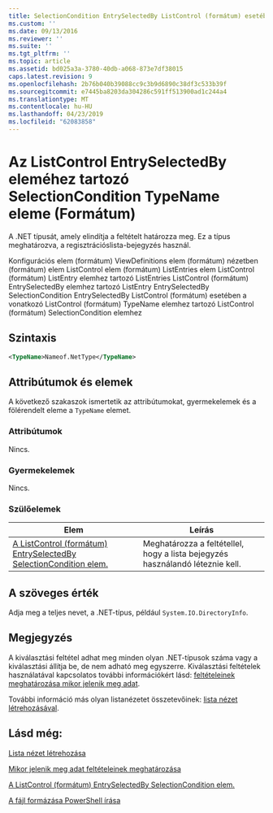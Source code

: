 ```yaml
---
title: SelectionCondition EntrySelectedBy ListControl (formátum) esetében a TypeName eleme |} A Microsoft Docs
ms.custom: ''
ms.date: 09/13/2016
ms.reviewer: ''
ms.suite: ''
ms.tgt_pltfrm: ''
ms.topic: article
ms.assetid: bd025a3a-3780-40db-a068-873e7df38015
caps.latest.revision: 9
ms.openlocfilehash: 2b76b040b39088cc9c3b9d6890c38df3c533b39f
ms.sourcegitcommit: e7445ba8203da304286c591ff513900ad1c244a4
ms.translationtype: MT
ms.contentlocale: hu-HU
ms.lasthandoff: 04/23/2019
ms.locfileid: "62083858"
---
```

# <a name="typename-element-for-selectioncondition-for-entryselectedby-for-listcontrol-format"></a>Az ListControl EntrySelectedBy eleméhez tartozó SelectionCondition TypeName eleme (Formátum)

A .NET típusát, amely elindítja a feltételt határozza meg. Ez a típus meghatározva, a regisztrációslista-bejegyzés használ.

Konfigurációs elem (formátum) ViewDefinitions elem (formátum) nézetben (formátum) elem ListControl elem (formátum) ListEntries elem ListControl (formátum) ListEntry elemhez tartozó ListEntries ListControl (formátum) EntrySelectedBy elemhez tartozó ListEntry EntrySelectedBy SelectionCondition EntrySelectedBy ListControl (formátum) esetében a vonatkozó ListControl (formátum) TypeName elemhez tartozó ListControl (formátum) SelectionCondition elemhez

## <a name="syntax"></a>Szintaxis

```xml
<TypeName>Nameof.NetType</TypeName>
```

## <a name="attributes-and-elements"></a>Attribútumok és elemek

A következő szakaszok ismertetik az attribútumokat, gyermekelemek és a fölérendelt eleme a `TypeName` elemet.

### <a name="attributes"></a>Attribútumok

Nincs.

### <a name="child-elements"></a>Gyermekelemek

Nincs.

### <a name="parent-elements"></a>Szülőelemek

|Elem|Leírás|
|-------------|-----------------|
|[A ListControl (formátum) EntrySelectedBy SelectionCondition elem.](./selectioncondition-element-for-entryselectedby-for-listcontrol-format.md)|Meghatározza a feltétellel, hogy a lista bejegyzés használandó léteznie kell.|

## <a name="text-value"></a>A szöveges érték

Adja meg a teljes nevet, a .NET-típus, például `System.IO.DirectoryInfo`.

## <a name="remarks"></a>Megjegyzés

A kiválasztási feltétel adhat meg minden olyan .NET-típusok száma vagy a kiválasztási állítja be, de nem adható meg egyszerre. Kiválasztási feltételek használatával kapcsolatos további információkért lásd: [feltételeinek meghatározása mikor jelenik meg adat](./defining-conditions-for-displaying-data.md).

További információ más olyan listanézetet összetevőinek: [lista nézet létrehozásával](./creating-a-list-view.md).

## <a name="see-also"></a>Lásd még:

[Lista nézet létrehozása](./creating-a-list-view.md)

[Mikor jelenik meg adat feltételeinek meghatározása](./defining-conditions-for-displaying-data.md)

[A ListControl (formátum) EntrySelectedBy SelectionCondition elem.](./selectioncondition-element-for-entryselectedby-for-listcontrol-format.md)

[A fájl formázása PowerShell írása](./writing-a-powershell-formatting-file.md)
